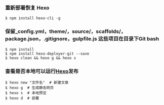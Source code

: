 ﻿### 重新部署恢复 Hexo
```
$ npm install hexo-cli -g
```
### 保留_config.yml，theme/，source/，scaffolds/，package.json，.gitignore，gulpfile.js 这些项目在目录下Git bash
```
$ npm install
$ npm install hexo-deployer-git --save
$ hexo clean && hexo g && hexo s
```
### 查看是否本地可以运行[Hexo](http://localhost:4000/)发布
```
$ hexo new "文件名"  # 新建文章
$ hexo g  # 生成静态网页
$ hexo s  # 本地预览
$ hexo d  # 部署
```
